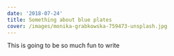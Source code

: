 ```yaml
---
date: '2018-07-24'
title: Something about blue plates
cover: /images/monika-grabkowska-759473-unsplash.jpg
---
```


This is going to be so much fun to write
